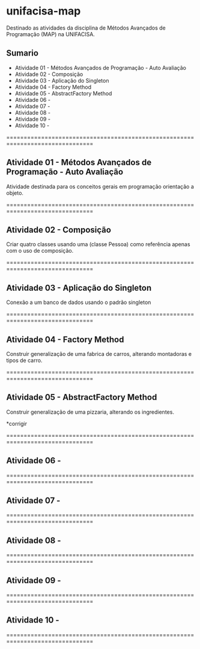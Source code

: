 # unifacisa-map
Destinado as atividades da disciplina de Métodos Avançados de Programação (MAP) na UNIFACISA. 

## Sumario

- Atividade 01 - Métodos Avançados de Programação - Auto Avaliação
- Atividade 02 - Composição
- Atividade 03 - Aplicação do Singleton
- Atividade 04 - Factory Method
- Atividade 05 - AbstractFactory Method
- Atividade 06 - 
- Atividade 07 - 
- Atividade 08 - 
- Atividade 09 - 
- Atividade 10 - 

===============================================================================

## Atividade 01 - Métodos Avançados de Programação - Auto Avaliação

  Atividade destinada para os conceitos gerais em programação orientação a objeto.
  
 ===============================================================================
  
## Atividade 02 - Composição

  Criar quatro classes usando uma (classe Pessoa) como referência apenas com o uso de composição.
  
 ===============================================================================
  
## Atividade 03 - Aplicação do Singleton

  Conexão a um banco de dados usando o padrão singleton
  
 ===============================================================================
  
## Atividade 04 - Factory Method

  Construir generalização de uma fabrica de carros, alterando montadoras e tipos de carro.
  
 ===============================================================================

## Atividade 05 - AbstractFactory Method

  Construir generalização de uma pizzaria, alterando os ingredientes.
  
*corrigir

 ===============================================================================
 
 ## Atividade 06 - 

 ===============================================================================
  
 ## Atividade 07 - 

 ===============================================================================
  
 ## Atividade 08 - 

 ===============================================================================
  
 ## Atividade 09 - 

 ===============================================================================
  
 ## Atividade 10 - 

 ===============================================================================
